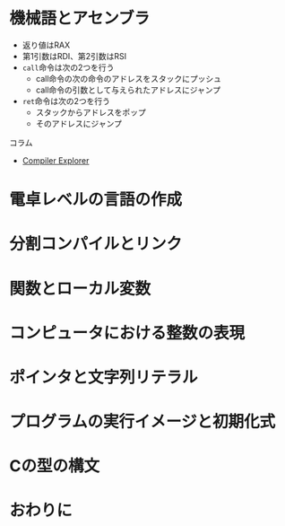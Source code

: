 # 機械語とアセンブラ

* 返り値はRAX
* 第1引数はRDI、第2引数はRSI
* `call`命令は次の2つを行う
  * call命令の次の命令のアドレスをスタックにプッシュ
  * call命令の引数として与えられたアドレスにジャンプ
* `ret`命令は次の2つを行う
  * スタックからアドレスをポップ
  * そのアドレスにジャンプ

コラム

* [Compiler Explorer](https://godbolt.org/z/RyNqgE)

# 電卓レベルの言語の作成

# 分割コンパイルとリンク

# 関数とローカル変数

# コンピュータにおける整数の表現

# ポインタと文字列リテラル

# プログラムの実行イメージと初期化式

# Cの型の構文

# おわりに
